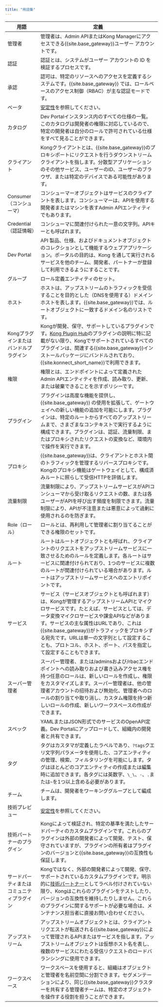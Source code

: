 ```yaml
---
title: "用語集"
---
```

|          用語           |                                                                                                    定義                                                                                                     |
|-----------------------|-----------------------------------------------------------------------------------------------------------------------------------------------------------------------------------------------------------|
| 管理者                   | 管理者は、Admin APIまたはKong Managerにアクセスできる{{site.base_gateway}}ユーザー アカウントです。                                                                                                                                                   |
| 認証                    | 認証とは、システムがユーザー アカウントの ID を検証するプロセスです。                                                                                                                                                                     |
| 承認                    | 認可は、特定のリソースへのアクセスを定義するシステムです。{{site.base_gateway}} では、ロールベースのアクセス制御（RBAC）が主な認証モードです。                                                                                                                                      |
| ベータ                   | [安定性](/gateway/{{page.release}}/stability/)を参照してください。                                                                                                                                                                |
| カタログ                  | Dev Portalインスタンス内のすべての仕様の一覧。このカタログは開発者の権限に対応しているので、特定の開発者は自分のロールで許可されている仕様をすべて見ることができます。                                                                                                                  |
| クライアント                | Kongクライアントとは、{{site.base_gateway}}のプロキシポートにリクエストを行うダウンストリームクライアントを指します。分散型アプリケーションのその他サービス、ユーザーのID、ユーザーのブラウザ、または特定のデバイスである可能性があります。                                                                                       |
| Consumer（コンシューマ）      | コンシューマーオブジェクトはサービスのクライアントを表します。コンシューマーは、APIを使用する開発者またはマシンを表すAdmin APIエンティティでもあります。                                                                                                                        |
| Credential（認証情報）      | コンシューマに関連付けられた一意の文字列。APIキーとも呼ばれます。                                                                                                                                                                        |
| Dev Portal            | API 製品、仕様、およびドキュメントオブジェクトのコレクションとして機能するウェブアプリケーション。ポータルの目的は、Kong を通して実行されるサービスを他のチーム、開発者、パートナーが登録して利用できるようにすることです。                                                                                        |
| グループ                  | ロール定義エンティティのセット。                                                                                                                                                                                          |
| ホスト                   | ホストは、アップストリームのトラフィックを受信することを目的とした（DNSを使用する）ドメインホストを表します。{{site.base_gateway}}では、ルートオブジェクトに一致するドメイン名のリストです。                                                                                                                |
| Kongプラグインまたはバンドルプラグイン | Kongが開発、保守、サポートしているプラグインです。[Kong Plugin Hub](/hub/?support=kong-inc)のプラグインの説明に特に記載がない限り、Kongでサポートされているすべてのプラグインは、関連する{{site.base_gateway}}インストールパッケージにバンドルされており、 {{site.konnect_short_name}}で利用できます。                                            |
| 権限                    | 権限とは、エンドポイントによって定義されたAdmin APIエンティティを作成、読み取り、更新、または破棄できることを示すポリシーです。                                                                                                                                      |
| プラグイン                 | プラグインは高度な機能を提供し、{{site.base_gateway}} の使用を拡張して、ゲートウェイへの新しい機能の追加を可能にします。プラグインは、特定のルートからすべてのアップストリームまで、さまざまなコンテキストで実行するように構成できます。プラグインは、認証、流量制限、またはプロキシされたリクエストの変換など、環境内で操作を実行できます。                                         |
| プロキシ                  | {{site.base_gateway}}は、クライアントとホスト間のトラフィックを管理するリバースプロキシです。Kongのプロキシ機能はゲートウェイとして、構成済みルートに照らして受信HTTPを評価します。                                                                                                                  |
| 流量制限                  | 流量制限により、アップストリームサービスがAPIコンシューマから受け取るリクエストの数、または各ユーザーがAPIを呼び出す頻度を制限できます。流量制限により、APIが不注意または悪意によって過剰に使用されるのを防ぎます。                                                                                            |
| Role（ロール）             | ロールとは、再利用して管理者に割り当てることができる権限のセットです。                                                                                                                                                                       |
| ルート                   | ルートはルートオブジェクトとも呼ばれ、クライアントのリクエストをアップストリームサービスに一致させるためのルールを定義します。各ルートはサービスに関連付けられており、1つのサービスに複数のルートが関連付けられている場合があります。ルートはアップストリームサービスへのエントリポイントです。                                                          |
| サービス                  | サービス（サービスオブジェクトとも呼ばれます）は、Kongが管理するアップストリームAPIとマイクロサービスです。たとえば、サービスとしては、データ変換マイクロサービスや課金APIなどがあります。サービスの主な属性はURLであり、これは{{site.base_gateway}}がトラフィックをプロキシする宛先です。URLは単一の文字列として設定することも、プロトコル、ホスト、ポート、パスを指定して設定することもできます。      |
| スーパー管理者               | スーパー管理者、または/adminsおよび/rbacエンドポイントへの読み取りおよび書き込みアクセス権を持つ任意のロールは、新しいロールを作成し、権限をカスタマイズします。スーパー管理者は、他の管理者アカウントの招待および無効化、管理者へのロールの割り当てや取り消し、カスタム権限を持つ新しいロールの作成、新しいワークスペースの作成ができます。                              |
| スペック                  | YAMLまたはJSON形式でのサービスのOpenAPI定義。Dev Portalにアップロードして、組織内の開発者と共有できます。                                                                                                                                         |
| タグ                    | タグはカスタマが定義したラベルであり、`?tags`クエリ文字列パラメータを使用した、コアエンティティの管理、検索、フィルタリングを可能にします。タグはほとんどのコアエンティティの作成または編集時に追加できます。各タグには英数字、`\_\`、`-`、`.`または`~`を1つ以上含める必要があります。                                                  |
| チーム                   | チームは、開発者をワーキンググループとして編成します。                                                                                                                                                                               |
| 技術プレビュー               | [安定性](/gateway/latest/stability/)を参照してください。                                                                                                                                                               |
| 技術パートナーのプラグイン         | Kongによって検証され、特定の基準を満たしたサードパーティのカスタムプラグインです。これらのプラグインは外部の開発者によって開発、テスト、保守されていますが、プラグインの所有者はプラグインのバージョンと{{site.base_gateway}}の互換性も保証します。                                                                                   |
| サードパーティまたはコミュニティプラグイン | Kongではなく、外部の開発者によって開発、保守、サポートされているカスタムプラグインです。明示的に[技術パートナー](/hub/?support=third-party-partner)としてラベル付けされていない限り、Kongはこれらのプラグインをテストしたり、バージョンの互換性を維持したりしません。これらのプラグインに関するサポートが必要な場合は、メンテナンス担当者に直接お問い合わせください。 |
| アップストリーム              | アップストリームオブジェクトとは、クライアントリクエストが転送される{{site.base_gateway}}によって管理されるAPIまたはサービスを指します。アップストリームオブジェクトは仮想ホスト名を表し、複数のサービスにわたる受信リクエストのロードバランシングに使用できます。                                                                            |
| ワークスペース               | ワークスペースを使用すると、組織はオブジェクトと管理者を名前空間に分割できます。セグメンテーションにより、同じ{{site.base_gateway}}クラスターを共有する管理者チームは、特定のオブジェクトを操作する役割を担うことができます。                                                                                                |

